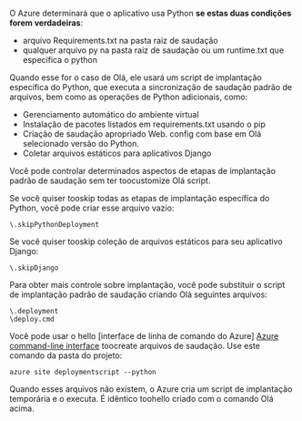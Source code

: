 O Azure determinará que o aplicativo usa Python **se estas duas condições forem verdadeiras**:

* arquivo Requirements.txt na pasta raiz de saudação
* qualquer arquivo py na pasta raiz de saudação ou um runtime.txt que especifica o python

Quando esse for o caso de Olá, ele usará um script de implantação específica do Python, que executa a sincronização de saudação padrão de arquivos, bem como as operações de Python adicionais, como:

* Gerenciamento automático do ambiente virtual
* Instalação de pacotes listados em requirements.txt usando o pip
* Criação de saudação apropriado Web. config com base em Olá selecionado versão do Python.
* Coletar arquivos estáticos para aplicativos Django

Você pode controlar determinados aspectos de etapas de implantação padrão de saudação sem ter toocustomize Olá script.

Se você quiser tooskip todas as etapas de implantação específica do Python, você pode criar esse arquivo vazio:

    \.skipPythonDeployment

Se você quiser tooskip coleção de arquivos estáticos para seu aplicativo Django:

    \.skipDjango 

Para obter mais controle sobre implantação, você pode substituir o script de implantação padrão de saudação criando Olá seguintes arquivos:

    \.deployment
    \deploy.cmd

Você pode usar o hello [interface de linha de comando do Azure] [ Azure command-line interface] toocreate arquivos de saudação.  Use este comando da pasta do projeto:

    azure site deploymentscript --python

Quando esses arquivos não existem, o Azure cria um script de implantação temporária e o executa.  É idêntico toohello criado com o comando Olá acima.

[Azure command-line interface]: http://azure.microsoft.com/downloads/
